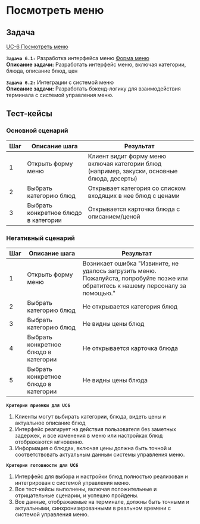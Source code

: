 # Посмотреть меню

## Задача

[UC-6 Посмотреть меню](../req.md#uc6)

**`Задача 6.1:`** Разработка интерфейса меню [Форма меню](../uix.md#wf6)
<br>
**Описание задачи:** Разработать интерфейс меню, включая категории, блюда, описание блюд, цен

**`Задача 6.2:`** Интеграции с системой меню
<br>
**Описание задачи:**  Разработать бэкенд-логику для взаимодействия терминала с системой управления меню. 

## Тест-кейсы

###  Основной сценарий

| Шаг | Описание шага                                               | Результат                                       |
|-----|-------------------------------------------------------------|-------------------------------------------------|
| 1   | Открыть форму меню                                          | Клиент видит форму меню включая категории блюд (например, закуски, основные блюда, десерты) |
| 2   | Выбрать категорию блюд                                      | Открывает категория со списком входящих в нее блюд с ценами   |
| 3   | Выбрать конкретное блюдо в категории                        | Открывается карточка блюда с описанием/ценой    |

### Негативный сценарий

| Шаг | Описание шага                                               | Результат                                       |
|-----|-------------------------------------------------------------|-------------------------------------------------|
| 1   | Открыть форму меню  | Возникает ошибка "Извините, не удалось загрузить меню. Пожалуйста, попробуйте позже или обратитесь к нашему персоналу за помощью." |
| 2   | Выбрать категорию блюд                                      | Не открывается категория блюд  |
| 3   | Выбрать категорию блюд                                      | Не  видны цены блюд  |
| 4   | Выбрать конкретное блюдо в категории                        | Не открывается карточка блюда    |
| 5   | Выбрать конкретное блюдо в категории                        | Не  видны цены блюда    |


**`Критерии приемки для UC6`**

1. Клиенты могут выбирать категории, блюда, видеть цены и актуальное описание блюд
2. Интерфейс реагирует на действия пользователя без заметных задержек, и все изменения в меню или настройках блюд отображаются мгновенно.
3. Информация о блюдах, включая цены должна быть точной и соответствовать актуальным данным системы управления меню.

**`Критерии готовности для UC6`**

1. Интерфейс для выбора и настройки блюд полностью реализован и интегрирован с системой управления меню. 
2. Все тест-кейсы выполнены, включая положительные и отрицательные сценарии, и успешно пройдены.
3. Все данные, отображаемые на терминале, должны быть точными и актуальными, синхронизированными в реальном времени с системой управления меню.
